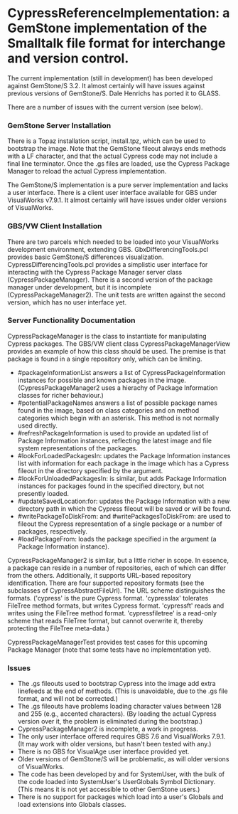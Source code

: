 # CypressReferenceImplementation: a GemStone implementation of the Smalltalk file format for interchange and version control.

The current implementation (still in development) has been developed against GemStone/S 3.2. It almost certainly will have issues
against previous versions of GemStone/S. Dale Henrichs has ported it to GLASS.

There are a number of issues with the current version (see below).


### GemStone Server Installation

There is a Topaz installation script, install.tpz, which can be used to bootstrap the image. Note that the GemStone fileout always
ends methods with a LF character, and that the actual Cypress code may not include a final line terminator. Once the .gs files are 
loaded, use the Cypress Package Manager to reload the actual Cypress implementation.

The GemStone/S implementation is a pure server implementation and lacks a user interface. There is a client user interface available for
GBS under VisualWorks v7.9.1. It almost certainly will have issues under older versions of VisualWorks.

### GBS/VW Client Installation

There are two parcels which needed to be loaded into your VisualWorks development environment, extending GBS. GbxDifferencingTools.pcl
provides basic GemStone/S differences visualization. CypressDifferencingTools.pcl provides a simplistic user interface for interacting
with the Cypress Package Manager server class (CypressPackageManager). There is a second version of the package manager under development,
but it is incomplete (CypressPackageManager2). The unit tests are written against the second version, which has no user interface yet.

### Server Functionality Documentation

CypressPackageManager is the class to instantiate for manipulating Cypress packages. The GBS/VW client class CypressPackageManagerView
provides an example of how this class should be used. The premise is that package is found in a single repository only, which can be limiting.

- #packageInformationList answers a list of CypressPackageInformation instances for possible and known packages in the image.
(CypressPackageManager2 uses a hierachy of Package Information classes for richer behaviour.)
- #potentialPackageNames answers a list of possible package names found in the image, based on class categories and on method categories 
which begin with an asterisk. This method is not normally used directly.
- #refreshPackageInformation is used to provide an updated list of Package Information instances, reflecting the latest image and file
system representations of the packages.
- #lookForLoadedPackagesIn: updates the Package Information instances list with information for each package in the image which has
a Cypress fileout in the directory specified by the argument.
- #lookForUnloadedPackagesIn: is similar, but adds Package Information instances for packages found in the specified directory, but
not presently loaded.
- #updateSavedLocation:for: updates the Package Information with a new directory path in which the Cypress fileout will be saved or 
will be found.
- #writePackageToDiskFrom: and #writePackagesToDiskFrom: are used to fileout the Cypress representation of a single package or a number
of packages, respectively.
- #loadPackageFrom: loads the package specified in the argument (a Package Information instance).

CypressPackageManager2 is similar, but a little richer in scope. In essence, a package can reside in a number of repositories, each of 
which can differ from the others. Additionally, it supports URL-based repository identification. There are four supported repository 
formats (see the subclasses of CypressAbstractFileUrl). The URL scheme distinguishes the formats. ('cypress' is the pure Cypress format. 
'cypresslax' tolerates FileTree method formats, but writes Cypress format. 'cypressft' reads and writes using the FileTree method format.
'cypressfiletree' is a read-only scheme that reads FileTree format, but cannot overwrite it, thereby protecting the FileTree meta-data.)

CypressPackageManagerTest provides test cases for this upcoming Package Manager (note that some tests have no implementation yet).

### Issues
- The .gs fileouts used to bootstrap Cypress into the image add extra linefeeds at the end of methods.
(This is unavoidable, due to the .gs file format, and will not be corrected.)
- The .gs fileouts have problems loading character values between 128 and 255 (e.g., accented characters).
(By loading the actual Cypress version over it, the problem is eliminated during the bootstrap.)
- CypressPackageManager2 is incomplete, a work in progress.
- The only user interface offered requires GBS 7.6 and VisualWorks 7.9.1. (It may work with older versions, but hasn't been tested with any.)
- There is no GBS for VisualAge user interface provided yet.
- Older versions of GemStone/S will be problematic, as will older versions of VisualWorks.
- The code has been developed by and for SystemUser, with the bulk of the code loaded into SystemUser's UserGlobals Symbol Dictionary.
(This means it is not yet accessible to other GemStone users.)
- There is no support for packages which load into a user's Globals and load extensions into Globals classes.
